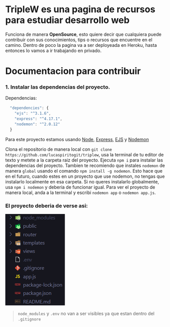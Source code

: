 # TripleW es una pagina de recursos para estudiar desarrollo web
Funciona de manera **OpenSource**, esto quiere decir que cualquiera puede contribuir con sus conocimientos, tips o recursos que encuentre en el camino.
Dentro de poco la pagina va a ser deployeada en Heroku, hasta entonces lo vamos a ir trabajando en privado.

# Documentacion para contribuir

### **1. Instalar las dependencias del proyecto.**

 Dependencias:
```javascript
  "dependencies": {
    "ejs": "^3.1.6",
    "express": "^4.17.1",
    "nodemon": "^2.0.12"
  }
```

Para este proyecto estamos usando [Node](https://nodejs.org), [Express](https://expressjs.com/), [EJS](https://ejs.co/) y [Nodemon](https://www.npmjs.com/package/nodemon)

Clona el repositorio de manera local con `git clone https://github.com/lucaspiritogit/triplew`, usa la terminal de tu editor de texto y metete a la carpeta raiz del proyecto. Ejecuta `npm i` para instalar las dependencias del proyecto. Tambien te recomiendo que instales `nodemon` de manera `global` usando el comando `npm install -g nodemon`. Esto hace que en el futuro, cuando estes en un proyecto que use nodemon, no tengas que instalarlo localmente en esa carpeta. Si no queres instalarlo globalmente, usa `npm i nodemon` y deberia de funcionar igual.
Para ver el proyecto de manera local, anda a la terminal y escribi `nodemon app` o `nodemon app.js`.

### El proyecto deberia de verse asi:
![](public/images/docs/structure.png)
> `node_modules` y `.env` no van a ser visibles ya que estan dentro del `.gitignore`
